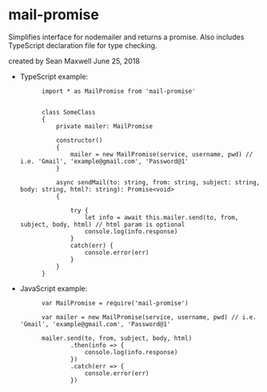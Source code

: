 # mail-promise
Simplifies interface for nodemailer and returns a promise. Also includes TypeScript declaration file for type checking.

created by Sean Maxwell June 25, 2018 

- TypeScript example:

            import * as MailPromise from 'mail-promise'
            
            
            class SomeClass
            {
                private mailer: MailPromise                
                                
                constructor()
                {
                    mailer = new MailPromise(service, username, pwd) // i.e. 'Gmail', 'example@gmail.com', 'Password@1'
                }
                
                async sendMail(to: string, from: string, subject: string, body: string, html?: string): Promise<void> 
                {
                
                    try {
                        let info = await this.mailer.send(to, from, subject, body, html) // html param is optional
                        console.log(info.response)
                    }
                    catch(err) {
                        console.error(err)
                    }
                }
            }
                
            
  
- JavaScript example:

            var MailPromise = require('mail-promise')
            
            var mailer = new MailPromise(service, username, pwd) // i.e. 'Gmail', 'example@gmail.com', 'Password@1'
            
            mailer.send(to, from, subject, body, html)
                    .then(info => {
                        console.log(info.response)
                    })
                    .catch(err => {
                        console.error(err)
                    })
<br>          
